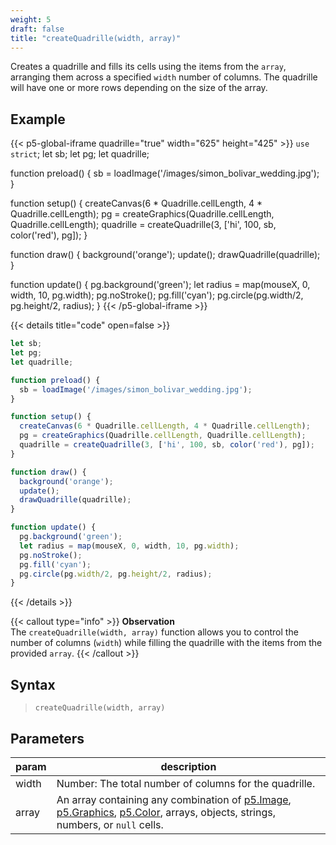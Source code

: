 ```yaml
---
weight: 5
draft: false
title: "createQuadrille(width, array)"
---
```


Creates a quadrille and fills its cells using the items from the `array`, arranging them across a specified `width` number of columns. The quadrille will have one or more rows depending on the size of the array.

## Example

{{< p5-global-iframe quadrille="true" width="625" height="425" >}}
`use strict`;
let sb;
let pg;
let quadrille;

function preload() {
  sb = loadImage('/images/simon_bolivar_wedding.jpg');
}

function setup() {
  createCanvas(6 * Quadrille.cellLength, 4 * Quadrille.cellLength);
  pg = createGraphics(Quadrille.cellLength, Quadrille.cellLength);
  quadrille = createQuadrille(3, ['hi', 100, sb, color('red'), pg]);
}

function draw() {
  background('orange');
  update();
  drawQuadrille(quadrille);
}

function update() {
  pg.background('green');
  let radius = map(mouseX, 0, width, 10, pg.width);
  pg.noStroke();
  pg.fill('cyan');
  pg.circle(pg.width/2, pg.height/2, radius);
}
{{< /p5-global-iframe >}}

{{< details title="code" open=false >}}
```js
let sb;
let pg;
let quadrille;

function preload() {
  sb = loadImage('/images/simon_bolivar_wedding.jpg');
}

function setup() {
  createCanvas(6 * Quadrille.cellLength, 4 * Quadrille.cellLength);
  pg = createGraphics(Quadrille.cellLength, Quadrille.cellLength);
  quadrille = createQuadrille(3, ['hi', 100, sb, color('red'), pg]);
}

function draw() {
  background('orange');
  update();
  drawQuadrille(quadrille);
}

function update() {
  pg.background('green');
  let radius = map(mouseX, 0, width, 10, pg.width);
  pg.noStroke();
  pg.fill('cyan');
  pg.circle(pg.width/2, pg.height/2, radius);
}
```
{{< /details >}}

{{< callout type="info" >}}
**Observation**\
The `createQuadrille(width, array)` function allows you to control the number of columns (`width`) while filling the quadrille with the items from the provided `array`.
{{< /callout >}}

## Syntax

> `createQuadrille(width, array)`

## Parameters

| param | description                                                                                                                                        |
|-------|----------------------------------------------------------------------------------------------------------------------------------------------------|
| width | Number: The total number of columns for the quadrille.                                                                                              |
| array | An array containing any combination of [p5.Image](https://p5js.org/reference/#/p5.Image), [p5.Graphics](https://p5js.org/reference/#/p5.Graphics), [p5.Color](https://p5js.org/reference/#/p5.Color), arrays, objects, strings, numbers, or `null` cells. |